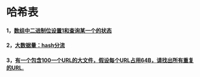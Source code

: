 # 哈希表
#### 1，[数组中二进制位设置1和查询某一个的状态](https://github.com/sihaihou/algorithm/blob/master/src/com/reyco/algorithm/hash/Test1.java)
#### 2，[大数据量：hash分流](https://github.com/sihaihou/algorithm/blob/master/src/com/reyco/algorithm/hash/Test2.java)
#### 3，[有一个包含100一个URL的大文件，假设每个URL占用64B，请找出所有重复的URL.](https://github.com/sihaihou/algorithm/blob/master/src/com/reyco/algorithm/hash/Test3.java)
